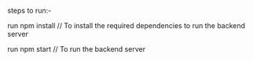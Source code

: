 steps to run:-

run npm install // To install the required dependencies to run the backend server

run npm start   // To run the backend server

